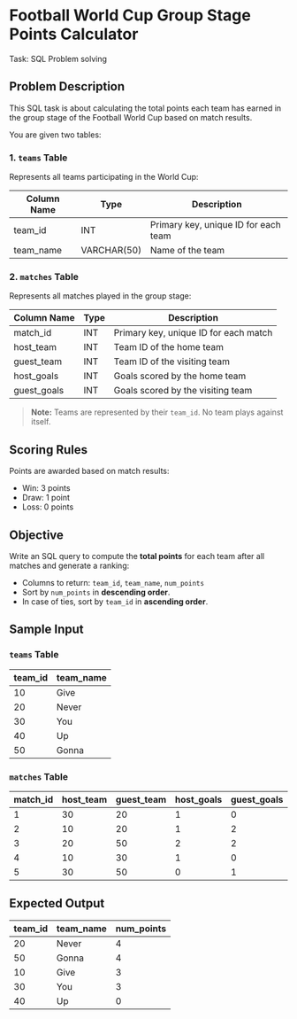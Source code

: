 # Football World Cup Group Stage Points Calculator

Task: SQL Problem solving

## Problem Description

This SQL task is about calculating the total points each team has earned in the group stage of the Football World Cup based on match results.

You are given two tables:

### 1. `teams` Table

Represents all teams participating in the World Cup:

| Column Name | Type        | Description                          |
| ----------- | ----------- | ------------------------------------ |
| team_id     | INT         | Primary key, unique ID for each team |
| team_name   | VARCHAR(50) | Name of the team                     |

### 2. `matches` Table

Represents all matches played in the group stage:

| Column Name | Type | Description                           |
| ----------- | ---- | ------------------------------------- |
| match_id    | INT  | Primary key, unique ID for each match |
| host_team   | INT  | Team ID of the home team              |
| guest_team  | INT  | Team ID of the visiting team          |
| host_goals  | INT  | Goals scored by the home team         |
| guest_goals | INT  | Goals scored by the visiting team     |

> **Note:** Teams are represented by their `team_id`. No team plays against itself.

## Scoring Rules

Points are awarded based on match results:

* Win: 3 points
* Draw: 1 point
* Loss: 0 points

## Objective

Write an SQL query to compute the **total points** for each team after all matches and generate a ranking:

* Columns to return: `team_id`, `team_name`, `num_points`
* Sort by `num_points` in **descending order**.
* In case of ties, sort by `team_id` in **ascending order**.

## Sample Input

### `teams` Table

| team_id | team_name |
| ------- | --------- |
| 10      | Give      |
| 20      | Never     |
| 30      | You       |
| 40      | Up        |
| 50      | Gonna     |

### `matches` Table

| match_id | host_team | guest_team | host_goals | guest_goals |
| -------- | --------- | ---------- | ---------- | ----------- |
| 1        | 30        | 20         | 1          | 0           |
| 2        | 10        | 20         | 1          | 2           |
| 3        | 20        | 50         | 2          | 2           |
| 4        | 10        | 30         | 1          | 0           |
| 5        | 30        | 50         | 0          | 1           |

## Expected Output

| team_id | team_name | num_points |
| ------- | --------- | ---------- |
| 20      | Never     | 4          |
| 50      | Gonna     | 4          |
| 10      | Give      | 3          |
| 30      | You       | 3          |
| 40      | Up        | 0          |

